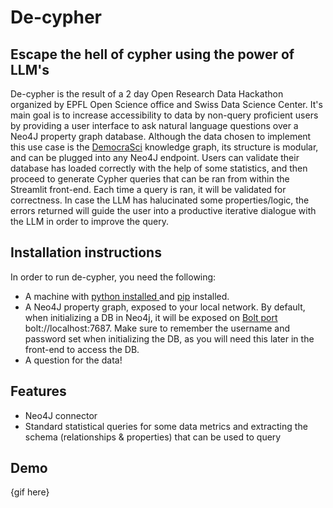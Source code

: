 # De-cypher
## Escape the hell of cypher using the power of LLM's

De-cypher is the result of a 2 day Open Research Data Hackathon organized by EPFL Open Science office and Swiss Data Science Center. It's main goal is to increase accessibility to data by non-query proficient users by providing a user interface to ask natural language questions over a Neo4J property graph database.
Although the data chosen to implement this use case is the [DemocraSci](https://zenodo.org/records/13920293) knowledge graph, its structure is modular, and can be plugged into any Neo4J endpoint. Users can validate their database has loaded correctly with the help of some statistics, and then proceed to generate Cypher queries that can be ran from within the Streamlit front-end.
Each time a query is ran, it will be validated for correctness. In case the LLM has halucinated some properties/logic, the errors returned will guide the user into a productive iterative dialogue with the LLM in order to improve the query.

## Installation instructions

In order to run de-cypher, you need the following:
- A machine with [python installed ](https://realpython.com/installing-python/) and [pip](https://pypi.org/project/pip/) installed.
- A Neo4J property graph, exposed to your local network. By default, when initializing a DB in Neo4j, it will be exposed on [Bolt port](https://neo4j.com/docs/operations-manual/current/configuration/connectors/) bolt://localhost:7687. Make sure to remember the username and password set when initializing the DB, as you will need this later in the front-end to access the DB.
- A question for the data!

## Features
- Neo4J connector
- Standard statistical queries for some data metrics and extracting the schema (relationships & properties) that can be used to query

## Demo
{gif here}

